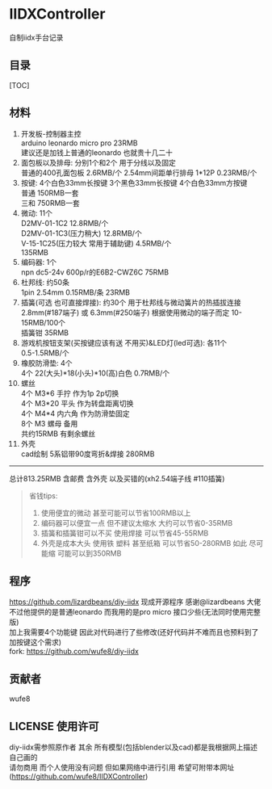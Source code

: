 # IIDXController
自制iidx手台记录

## 目录
[TOC]

## 材料
1. 开发板-控制器主控  
    arduino leonardo micro pro 23RMB  
	建议还是加钱上普通的leonardo 也就贵十几二十
2. 面包板以及排母: 分别1个和2个 用于分线以及固定  
    普通的400孔面包板 2.6RMB/个
	2.54mm间距单行排母 1\*12P 0.23RMB/个
3. 按键: 4个白色33mm长按键 3个黑色33mm长按键 4个白色33mm方按键  
    普通 150RMB一套  
    三和 750RMB一套
4. 微动: 11个   
    D2MV-01-1C2 12.8RMB/个   
    D2MV-01-1C3(压力稍大) 12.8RMB/个  
    V-15-1C25(压力较大 常用于辅助键) 4.5RMB/个  
    135RMB
5. 编码器: 1个  
    npn dc5-24v 600p/r的E6B2-CWZ6C 75RMB  
6. 杜邦线: 约50条  
    1pin 2.54mm 0.15RMB/条 
    23RMB
7. 插簧(可选 也可直接焊接): 约30个 用于杜邦线与微动簧片的热插拔连接  
    2.8mm(#187端子) 或 6.3mm(#250端子) 根据使用微动的端子而定 10-15RMB/100个  
    插簧钳 35RMB
8. 游戏机按钮支架(买按键应该有送 不用买)&LED灯(led可选): 各11个  
	0.5-1.5RMB/个
9. 橡胶防滑垫: 4个  
	4个 22(大头)\*18(小头)\*10(高)白色 0.7RMB/个
10. 螺丝  
	4个 M3\*6 手拧 作为1p 2p切换  
	4个 M3\*20 平头 作为转盘距离切换  
	4个 M4\*4 内六角 作为防滑垫固定  
	8个 M3 螺母 备用  
	共约15RMB 有剩余螺丝
11. 外壳  
	cad绘制 5系铝带90度弯折&焊接 280RMB

--------
总计813.25RMB 含邮费 含外壳 以及买错的(xh2.54端子线 #110插簧)

> 省钱tips:
> 1. 使用便宜的微动 甚至可能可以节省100RMB以上
> 2. 编码器可以便宜一点 但不建议太缩水 大约可以节省0-35RMB
> 3. 插簧和插簧钳可以不买 使用焊接 可以节省45-55RMB
> 4. 外壳是成本大头 使用铁 塑料 甚至纸箱 可以节省50-280RMB
> 如此 尽可能缩 可能可以到350RMB

## 程序
https://github.com/lizardbeans/diy-iidx
现成开源程序 感谢@lizardbeans 大佬  
不过他提供的是普通leonardo 而我用的是pro micro 接口少些(无法同时使用完整版)  
加上我需要4个功能键 因此对代码进行了些修改(还好代码并不难而且也预料到了加按键这个需求)  
fork: https://github.com/wufe8/diy-iidx

## 贡献者
wufe8

## LICENSE 使用许可
diy-iidx需参照原作者
其余 所有模型(包括blender以及cad)都是我根据网上描述自己画的  
请勿商用 而个人使用没有问题 但如果网络中进行引用 希望可附带本网址(https://github.com/wufe8/IIDXController)
